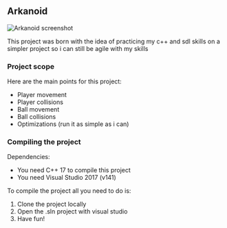 ## Arkanoid

![Arkanoid screenshot](https://angelrebollo.com/images/arkanoid.png)

This project was born with the idea of practicing my c++ and sdl skills on a simpler project so i can still be agile with my skills

### Project scope

Here are the main points for this project:

* Player movement
* Player collisions
* Ball movement
* Ball collisions
* Optimizations (run it as simple as i can)

### Compiling the project

Dependencies:
* You need C++ 17 to compile this project
* You need Visual Studio 2017 (v141)

To compile the project all you need to do is:

1. Clone the project locally
2. Open the .sln project with visual studio
3. Have fun!
